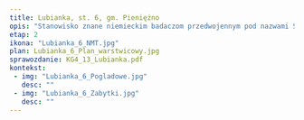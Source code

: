 ```yaml
---
title: Lubianka, st. 6, gm. Pieniężno
opis: "Stanowisko znane niemieckim badaczom przedwojennym pod nazwami Schloss Plut, Wallberg i Pluta Berg. Na początku XIV wieku w Plutach wybudowano zamek, którego fundatorem była kapituła warmińska. Najstarszy horyzont osadniczy można datować na wczesną epokę żelaza. Kolejna faza związana jest ze wczesnym średniowieczem i budową fortyfikacji."
etap: 2
ikona: "Lubianka_6_NMT.jpg"
plan: Lubianka_6_Plan_warstwicowy.jpg
sprawozdanie: KG4_13_Lubianka.pdf
kontekst:
 - img: "Lubianka_6_Pogladowe.jpg"
   desc: ""
 - img: "Lubianka_6_Zabytki.jpg"
   desc: ""
---
```

